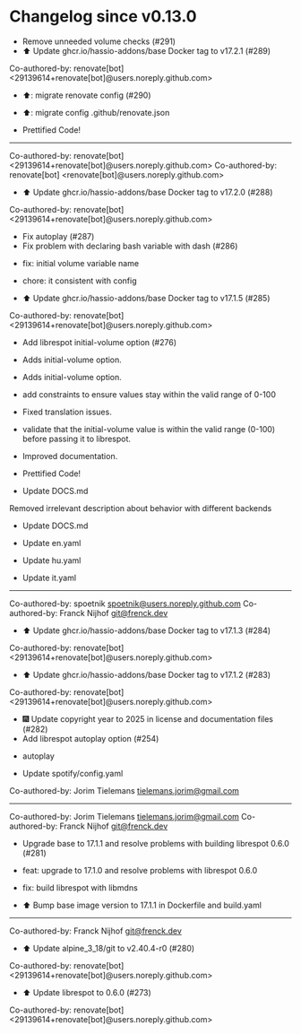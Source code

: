 # Changelog since v0.13.0
- Remove unneeded volume checks (#291) 
- ⬆️ Update ghcr.io/hassio-addons/base Docker tag to v17.2.1 (#289)

Co-authored-by: renovate[bot] <29139614+renovate[bot]@users.noreply.github.com> 
- ⬆️: migrate renovate config (#290)

* ⬆️: migrate config .github/renovate.json

* Prettified Code!

---------

Co-authored-by: renovate[bot] <29139614+renovate[bot]@users.noreply.github.com>
Co-authored-by: renovate[bot] <renovate[bot]@users.noreply.github.com> 
- ⬆️ Update ghcr.io/hassio-addons/base Docker tag to v17.2.0 (#288)

Co-authored-by: renovate[bot] <29139614+renovate[bot]@users.noreply.github.com> 
- Fix autoplay (#287) 
- Fix problem with declaring bash variable with dash (#286)

* fix: initial volume variable name

* chore: it consistent with config 
- ⬆️ Update ghcr.io/hassio-addons/base Docker tag to v17.1.5 (#285)

Co-authored-by: renovate[bot] <29139614+renovate[bot]@users.noreply.github.com> 
- Add librespot initial-volume option (#276)

* Adds initial-volume option.

* Adds initial-volume option.

* add constraints to ensure values stay within the valid range of 0-100

* Fixed translation issues.

* validate that the initial-volume value is within the valid range (0-100) before passing it to librespot.

* Improved documentation.

* Prettified Code!

* Update DOCS.md 

Removed irrelevant description about behavior with different backends

* Update DOCS.md

* Update en.yaml

* Update hu.yaml

* Update it.yaml

---------

Co-authored-by: spoetnik <spoetnik@users.noreply.github.com>
Co-authored-by: Franck Nijhof <git@frenck.dev> 
- ⬆️ Update ghcr.io/hassio-addons/base Docker tag to v17.1.3 (#284)

Co-authored-by: renovate[bot] <29139614+renovate[bot]@users.noreply.github.com> 
- ⬆️ Update ghcr.io/hassio-addons/base Docker tag to v17.1.2 (#283)

Co-authored-by: renovate[bot] <29139614+renovate[bot]@users.noreply.github.com> 
- 🎆 Update copyright year to 2025 in license and documentation files (#282) 
- Add librespot autoplay option (#254)

* autoplay

* Update spotify/config.yaml

Co-authored-by: Jorim Tielemans <tielemans.jorim@gmail.com>

---------

Co-authored-by: Jorim Tielemans <tielemans.jorim@gmail.com>
Co-authored-by: Franck Nijhof <git@frenck.dev> 
- Upgrade base to 17.1.1 and resolve problems with building librespot 0.6.0 (#281)

* feat: upgrade to 17.1.0 and resolve problems with librespot 0.6.0

* fix: build librespot  with libmdns

* ⬆️ Bump base image version to 17.1.1 in Dockerfile and build.yaml

---------

Co-authored-by: Franck Nijhof <git@frenck.dev> 
- ⬆️ Update alpine_3_18/git to v2.40.4-r0 (#280)

Co-authored-by: renovate[bot] <29139614+renovate[bot]@users.noreply.github.com> 
- ⬆️ Update librespot to 0.6.0 (#273)

Co-authored-by: renovate[bot] <29139614+renovate[bot]@users.noreply.github.com> 
